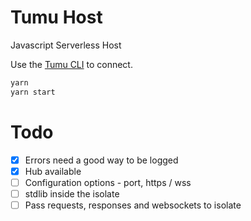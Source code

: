 # Tumu Host
Javascript Serverless Host

Use the [Tumu CLI](https://github.com/tcoats/tumu) to connect.

```bash
yarn
yarn start
```

# Todo
- [x] Errors need a good way to be logged
- [x] Hub available
- [ ] Configuration options - port, https / wss
- [ ] stdlib inside the isolate
- [ ] Pass requests, responses and websockets to isolate
